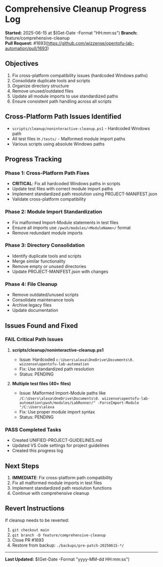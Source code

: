 # Comprehensive Cleanup Progress Log

**Started:** 2025-06-15 at $(Get-Date -Format "HH:mm:ss")
**Branch:** feature/comprehensive-cleanup  
**Pull Request:** #1693(https://github.com/wizzense/opentofu-lab-automation/pull/1693)

## Objectives
1. Fix cross-platform compatibility issues (hardcoded Windows paths)
2. Consolidate duplicate tools and scripts
3. Organize directory structure
4. Remove unused/outdated files
5. Update all module imports to use standardized paths
6. Ensure consistent path handling across all scripts

## Cross-Platform Path Issues Identified
-   `scripts/cleanup/noninteractive-cleanup.ps1` - Hardcoded Windows path
-   All test files in `/tests/` - Malformed module import paths
-   Various scripts using absolute Windows paths

## Progress Tracking

### Phase 1: Cross-Platform Path Fixes
-   **CRITICAL**: Fix all hardcoded Windows paths in scripts
-   Update test files with correct module import paths
-   Implement standardized path resolution using PROJECT-MANIFEST.json
-   Validate cross-platform compatibility

### Phase 2: Module Import Standardization  
-   Fix malformed Import-Module statements in test files
-   Ensure all imports use `/pwsh/modules/<ModuleName>/` format
-   Remove redundant module imports

### Phase 3: Directory Consolidation
-   Identify duplicate tools and scripts
-   Merge similar functionality
-   Remove empty or unused directories
-   Update PROJECT-MANIFEST.json with changes

### Phase 4: File Cleanup
-   Remove outdated/unused scripts
-   Consolidate maintenance tools
-   Archive legacy files
-   Update documentation

## Issues Found and Fixed

### FAIL Critical Path Issues
1. **scripts/cleanup/noninteractive-cleanup.ps1**
   - Issue: Hardcoded `c:\Users\alexa\OneDrive\Documents\0. wizzense\opentofu-lab-automation`
   - Fix: Use standardized path resolution
   - Status: PENDING

2. **Multiple test files (40+ files)**
   - Issue: Malformed Import-Module paths like `/C:\Users\alexa\OneDrive\Documents\0. wizzense\opentofu-lab-automation\pwsh/modules/LabRunner/" -ForceImport-Module "/C:\Users\alexa`
   - Fix: Use proper module import syntax
   - Status: PENDING

### PASS Completed Tasks
- Created UNIFIED-PROJECT-GUIDELINES.md
- Updated VS Code settings for project guidelines
- Created this progress log

## Next Steps
1. **IMMEDIATE**: Fix cross-platform path compatibility
2. Fix all malformed module imports in test files
3. Implement standardized path resolution functions
4. Continue with comprehensive cleanup

## Revert Instructions
If cleanup needs to be reverted:
1. `git checkout main`
2. `git branch -D feature/comprehensive-cleanup`
3. Close PR #1693
4. Restore from backup: `./backups/pre-patch-20250615-*/`

---
**Last Updated:** $(Get-Date -Format "yyyy-MM-dd HH:mm:ss")
